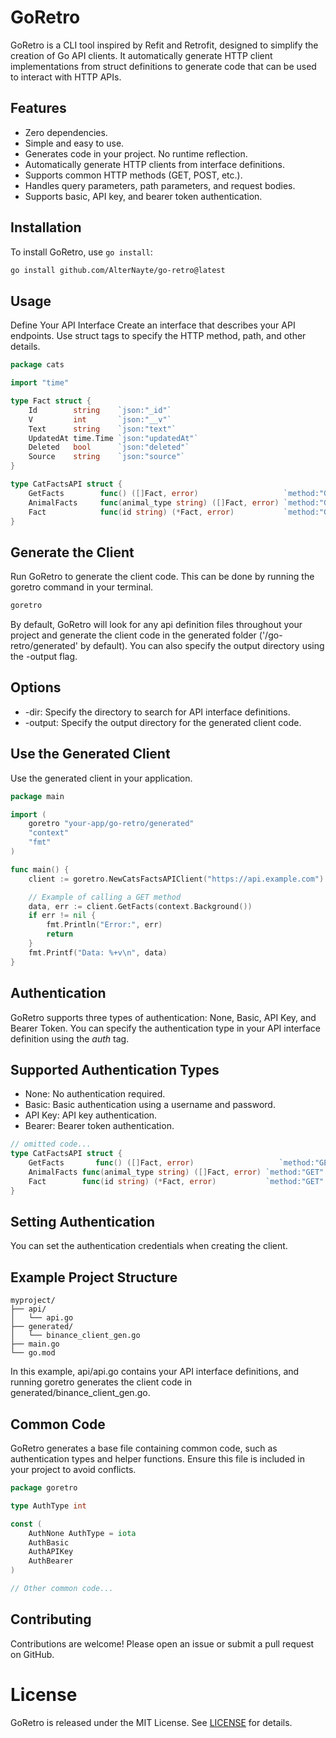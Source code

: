 # GoRetro

GoRetro is a CLI tool inspired by Refit and Retrofit, designed to simplify the creation of Go API clients. 
It automatically generate HTTP client implementations from struct definitions to generate code that can be used to
interact with HTTP APIs.

## Features
- Zero dependencies.
- Simple and easy to use.
- Generates code in your project. No runtime reflection.
- Automatically generate HTTP clients from interface definitions.
- Supports common HTTP methods (GET, POST, etc.).
- Handles query parameters, path parameters, and request bodies.
- Supports basic, API key, and bearer token authentication.


## Installation

To install GoRetro, use `go install`:

```sh
go install github.com/AlterNayte/go-retro@latest
```

## Usage
Define Your API Interface
Create an interface that describes your API endpoints. Use struct tags to specify the HTTP method, path, and other details.

```go
package cats

import "time"

type Fact struct {
    Id        string    `json:"_id"`
    V         int       `json:"__v"`
    Text      string    `json:"text"`
    UpdatedAt time.Time `json:"updatedAt"`
    Deleted   bool      `json:"deleted"`
    Source    string    `json:"source"`
}

type CatFactsAPI struct {
    GetFacts        func() ([]Fact, error)                   `method:"GET" path:"/facts"`
    AnimalFacts     func(animal_type string) ([]Fact, error) `method:"GET" path:"/facts" query:"animal_type"`
    Fact            func(id string) (*Fact, error)           `method:"GET" path:"/facts/{id}"`
}
```

## Generate the Client
Run GoRetro to generate the client code. This can be done by running the goretro command in your terminal.

```sh
goretro
```
By default, GoRetro will look for any api definition files throughout your project and generate the client code in the 
generated folder ('/go-retro/generated' by default). You can also specify the output directory using the -output flag.


## Options
- -dir: Specify the directory to search for API interface definitions.
- -output: Specify the output directory for the generated client code.



## Use the Generated Client
Use the generated client in your application.

```go
package main

import (
    goretro "your-app/go-retro/generated"
    "context"
    "fmt"
)

func main() {
    client := goretro.NewCatsFactsAPIClient("https://api.example.com")

    // Example of calling a GET method
    data, err := client.GetFacts(context.Background())
    if err != nil {
        fmt.Println("Error:", err)
        return
    }
    fmt.Printf("Data: %+v\n", data)
}
```

## Authentication
GoRetro supports three types of authentication: None, Basic, API Key, and Bearer Token. You can specify the 
authentication type in your API interface definition using the *auth* tag.

## Supported Authentication Types
- None: No authentication required.
- Basic: Basic authentication using a username and password.
- API Key: API key authentication.
- Bearer: Bearer token authentication.


```go
// omitted code...
type CatFactsAPI struct {
	GetFacts       func() ([]Fact, error)                   `method:"GET" path:"/facts" auth:"Bearer`
	AnimalFacts func(animal_type string) ([]Fact, error) `method:"GET" path:"/facts" query:"animal_type" auth:"API`
	Fact        func(id string) (*Fact, error)           `method:"GET" path:"/facts/{id}" auth:"Basic`
}
```

## Setting Authentication
You can set the authentication credentials when creating the client.



## Example Project Structure

```
myproject/
├── api/
│   └── api.go
├── generated/
│   └── binance_client_gen.go
├── main.go
└── go.mod
```

In this example, api/api.go contains your API interface definitions, and running goretro generates the client code in generated/binance_client_gen.go.

## Common Code
GoRetro generates a base file containing common code, such as authentication types and helper functions. Ensure this file is included in your project to avoid conflicts.

```go
package goretro

type AuthType int

const (
    AuthNone AuthType = iota
    AuthBasic
    AuthAPIKey
    AuthBearer
)

// Other common code...
```

## Contributing
Contributions are welcome! Please open an issue or submit a pull request on GitHub.

# License
GoRetro is released under the MIT License. See [LICENSE](LICENSE) for details.

